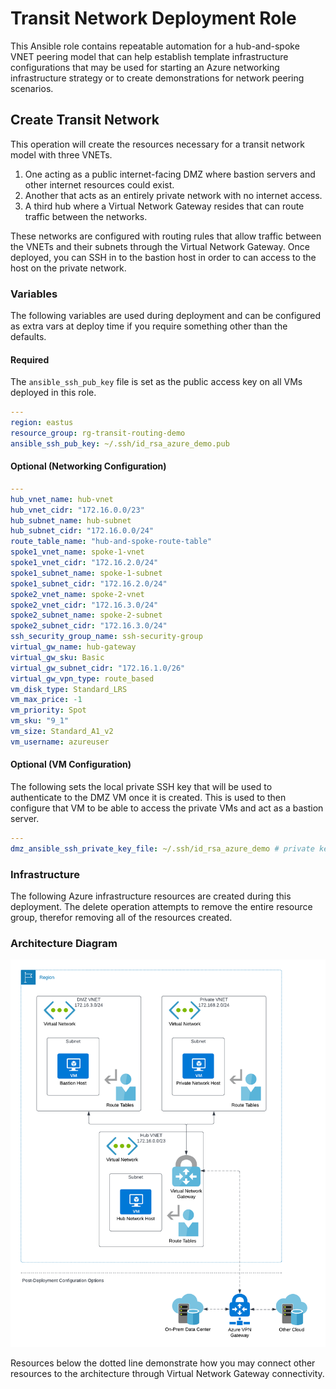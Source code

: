 # Transit Network Deployment Role

This Ansible role contains repeatable automation for a hub-and-spoke VNET peering model that can help establish template infrastructure configurations that may be used for starting an Azure networking infrastructure strategy or to create demonstrations for network peering scenarios.

## Create Transit Network

This operation will create the resources necessary for a transit network model with three VNETs. 

1. One acting as a public internet-facing DMZ where bastion servers and other internet resources could exist.
2. Another that acts as an entirely private network with no internet access.
3. A third hub where a Virtual Network Gateway resides that can route traffic between the networks.  

These networks are configured with routing rules that allow traffic between the VNETs and their subnets through the Virtual Network Gateway.  Once deployed, you can SSH in to the bastion host in order to can access to the host on the private network.

### Variables

The following variables are used during deployment and can be configured as extra vars at deploy time if you require something other than the defaults.

#### Required

The `ansible_ssh_pub_key` file is set as the public access key on all VMs deployed in this role.

```yaml
---
region: eastus
resource_group: rg-transit-routing-demo
ansible_ssh_pub_key: ~/.ssh/id_rsa_azure_demo.pub
```

#### Optional (Networking Configuration)

```yaml
---
hub_vnet_name: hub-vnet
hub_vnet_cidr: "172.16.0.0/23"
hub_subnet_name: hub-subnet
hub_subnet_cidr: "172.16.0.0/24"
route_table_name: "hub-and-spoke-route-table"
spoke1_vnet_name: spoke-1-vnet
spoke1_vnet_cidr: "172.16.2.0/24"
spoke1_subnet_name: spoke-1-subnet
spoke1_subnet_cidr: "172.16.2.0/24"
spoke2_vnet_name: spoke-2-vnet
spoke2_vnet_cidr: "172.16.3.0/24"
spoke2_subnet_name: spoke-2-subnet
spoke2_subnet_cidr: "172.16.3.0/24"
ssh_security_group_name: ssh-security-group
virtual_gw_name: hub-gateway
virtual_gw_sku: Basic
virtual_gw_subnet_cidr: "172.16.1.0/26"
virtual_gw_vpn_type: route_based
vm_disk_type: Standard_LRS
vm_max_price: -1
vm_priority: Spot
vm_sku: "9_1"
vm_size: Standard_A1_v2
vm_username: azureuser
```

#### Optional (VM Configuration)

The following sets the local private SSH key that will be used to authenticate to the DMZ VM once it is created.  This is used to then configure that VM to be able to access the private VMs and act as a bastion server.  

```yaml
---
dmz_ansible_ssh_private_key_file: ~/.ssh/id_rsa_azure_demo # private key for `ansible_ssh_pub_key` set in earlier steps.
```

### Infrastructure

The following Azure infrastructure resources are created during this deployment.  The delete operation attempts to remove the entire resource group, therefor removing all of the resources created.

### Architecture Diagram

![Deployment Architecture Diagram](./files/transit_network_arch_diagram.png)

Resources below the dotted line demonstrate how you may connect other resources to the architecture through Virtual Network Gateway connectivity.
